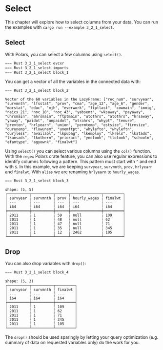 # Select

This chapter will explore how to select columns from your data. You can run the examples with `cargo run --example 3_2_1_select`.

## Select

With Polars, you can select a few columns using `select()`. 

```rust
=== Rust 3_2_1_select evcxr
=== Rust 3_2_1_select imports
=== Rust 3_2_1_select block_1
```

You can get a vector of all the variables in the connected data with: 

```rust
=== Rust 3_2_1_select block_2
```

```
Vector of the 60 variables in the LazyFrame: ["rec_num", "survyear", "survmnth", "lfsstat", "prov", "cma", "age_12", "age_6", "gender", "marstat", "educ", "mjh", "everwork", "ftptlast", "cowmain", "immig", "naics_21", "noc_10", "noc_43", "yabsent", "wksaway", "payaway", "uhrsmain", "ahrsmain", "ftptmain", "utothrs", "atothrs", "hrsaway", "yaway", "paidot", "unpaidot", "xtrahrs", "whypt", "tenure", "prevten", "hrlyearn", "union", "permtemp", "estsize", "firmsize", "durunemp", "flowunem", "unemftpt", "whylefto", "whyleftn", "durjless", "availabl", "lkpubag", "lkemploy", "lkrels", "lkatads", "lkansads", "lkothern", "prioract", "ynolook", "tlolook", "schooln", "efamtype", "agyownk", "finalwt"]
```

Using `select()` you can select various columns using the `col()` function. With the `regex` Polars crate feature, you can also use regular expressions to identify columns following a pattern. This pattern must start with `^` and end with `$`. In this example, we are keeping `survyear`, `survmnth`, `prov`, `hrlyearn` and `finalwt`. With `alias` we are renaming `hrlyearn` to `hourly_wages`.

```rust
=== Rust 3_2_1_select block_3
```

```
shape: (5, 5)
┌──────────┬──────────┬──────┬──────────────┬─────────┐
│ survyear ┆ survmnth ┆ prov ┆ hourly_wages ┆ finalwt │
│ ---      ┆ ---      ┆ ---  ┆ ---          ┆ ---     │
│ i64      ┆ i64      ┆ i64  ┆ i64          ┆ i64     │
╞══════════╪══════════╪══════╪══════════════╪═════════╡
│ 2011     ┆ 1        ┆ 59   ┆ null         ┆ 109     │
│ 2011     ┆ 1        ┆ 48   ┆ null         ┆ 62      │
│ 2011     ┆ 1        ┆ 47   ┆ null         ┆ 71      │
│ 2011     ┆ 1        ┆ 35   ┆ null         ┆ 345     │
│ 2011     ┆ 1        ┆ 12   ┆ 2462         ┆ 105     │
└──────────┴──────────┴──────┴──────────────┴─────────┘
```

## Drop

You can also drop variables with `drop()`:

```rust
=== Rust 3_2_1_select block_4
```

```
shape: (5, 3)
┌──────────┬──────────┬─────────┐
│ survyear ┆ survmnth ┆ finalwt │
│ ---      ┆ ---      ┆ ---     │
│ i64      ┆ i64      ┆ i64     │
╞══════════╪══════════╪═════════╡
│ 2011     ┆ 1        ┆ 109     │
│ 2011     ┆ 1        ┆ 62      │
│ 2011     ┆ 1        ┆ 71      │
│ 2011     ┆ 1        ┆ 345     │
│ 2011     ┆ 1        ┆ 105     │
└──────────┴──────────┴─────────┘
```

The `drop()` should be used sparingly by letting your query optimization (e.g. summary of data on requested variables only) do the work for you.